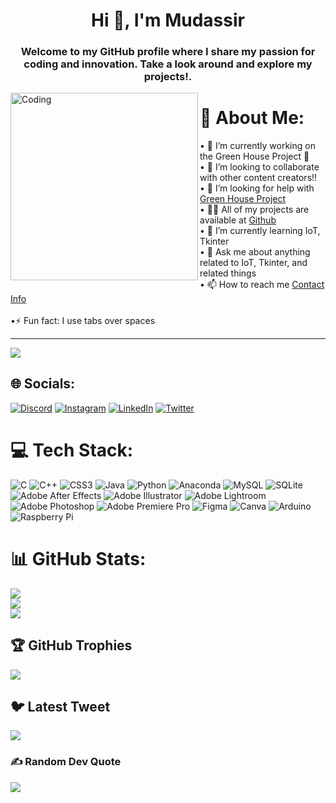 <h1 align="center">Hi 👋, I'm Mudassir</h1>
<h3 align="center">Welcome to my GitHub profile where I share my passion for coding and innovation. Take a look around and explore my projects!.</h3>
<img align="left" alt="Coding" width="300" src="https://i.pinimg.com/originals/b9/e4/96/b9e4960c1476c78043d499d975f86cdb.gif">

# 💫 About Me:
• 🔭 I’m currently working on the Green House Project 🌴<br>• 👯 I’m looking to collaborate with other content creators!!<br>• 🤝 I’m looking for help with [Green House Project](https://github.com/itzmudassir/Green-House)<br>• 👨‍💻 All of my projects are available at [Github](https://github.com/itzmudassir?tab=repositories)<br>• 🌱 I’m currently learning IoT, Tkinter<br>• 💬 Ask me about anything related to IoT, Tkinter, and related things<br>• 📫 How to reach me [Contact Info](itzmudassir07@gmail.com)<br>        
•⚡ Fun fact: I use tabs over spaces


---
[![](https://visitcount.itsvg.in/api?id=itzmudassir&icon=7&color=0)](https://visitcount.itsvg.in)

## 🌐 Socials:
[![Discord](https://img.shields.io/badge/Discord-%237289DA.svg?logo=discord&logoColor=white)](https://discord.gg/Hardonite#5985) [![Instagram](https://img.shields.io/badge/Instagram-%23E4405F.svg?logo=Instagram&logoColor=white)](https://instagram.com/itzzmudassir) [![LinkedIn](https://img.shields.io/badge/LinkedIn-%230077B5.svg?logo=linkedin&logoColor=white)](https://linkedin.com/in/itzmudassir) [![Twitter](https://img.shields.io/badge/Twitter-%231DA1F2.svg?logo=Twitter&logoColor=white)](https://twitter.com/itzmudassir) 

# 💻 Tech Stack:
![C](https://img.shields.io/badge/c-%2300599C.svg?style=flat&logo=c&logoColor=white) ![C++](https://img.shields.io/badge/c++-%2300599C.svg?style=flat&logo=c%2B%2B&logoColor=white) ![CSS3](https://img.shields.io/badge/css3-%231572B6.svg?style=flat&logo=css3&logoColor=white) ![Java](https://img.shields.io/badge/java-%23ED8B00.svg?style=flat&logo=java&logoColor=white) ![Python](https://img.shields.io/badge/python-3670A0?style=flat&logo=python&logoColor=ffdd54) ![Anaconda](https://img.shields.io/badge/Anaconda-%2344A833.svg?style=flat&logo=anaconda&logoColor=white) ![MySQL](https://img.shields.io/badge/mysql-%2300f.svg?style=flat&logo=mysql&logoColor=white) ![SQLite](https://img.shields.io/badge/sqlite-%2307405e.svg?style=flat&logo=sqlite&logoColor=white) ![Adobe After Effects](https://img.shields.io/badge/Adobe%20After%20Effects-9999FF.svg?style=flat&logo=Adobe%20After%20Effects&logoColor=white) ![Adobe Illustrator](https://img.shields.io/badge/adobeillustrator-%23FF9A00.svg?style=flat&logo=adobeillustrator&logoColor=white) ![Adobe Lightroom](https://img.shields.io/badge/Adobe%20Lightroom-31A8FF.svg?style=flat&logo=Adobe%20Lightroom&logoColor=white) ![Adobe Photoshop](https://img.shields.io/badge/adobephotoshop-%2331A8FF.svg?style=flat&logo=adobephotoshop&logoColor=white) ![Adobe Premiere Pro](https://img.shields.io/badge/Adobe%20Premiere%20Pro-9999FF.svg?style=flat&logo=Adobe%20Premiere%20Pro&logoColor=white) 	![Figma](https://img.shields.io/badge/figma-%23F24E1E.svg?style=flat&logo=figma&logoColor=white) ![Canva](https://img.shields.io/badge/Canva-%2300C4CC.svg?style=flat&logo=Canva&logoColor=white) ![Arduino](https://img.shields.io/badge/-Arduino-00979D?style=flat&logo=Arduino&logoColor=white) ![Raspberry Pi](https://img.shields.io/badge/-RaspberryPi-C51A4A?style=flat&logo=Raspberry-Pi)
# 📊 GitHub Stats:
![](https://github-readme-stats.vercel.app/api?username=itzmudassir&theme=swift&hide_border=false&include_all_commits=false&count_private=false)<br/>
![](https://github-readme-streak-stats.herokuapp.com/?user=itzmudassir&theme=swift&hide_border=false)<br/>
![](https://github-readme-stats.vercel.app/api/top-langs/?username=itzmudassir&theme=swift&hide_border=false&include_all_commits=false&count_private=false&layout=compact)

## 🏆 GitHub Trophies
![](https://github-profile-trophy.vercel.app/?username=itzmudassir&theme=discord&no-frame=false&no-bg=false&margin-w=4)

## 🐦 Latest Tweet
[![](https://gtce.itsvg.in/api?username=itzmudassir)](https://github.com/VishwaGauravIn/github-twitter-card-embed)

### ✍️ Random Dev Quote
![](https://quotes-github-readme.vercel.app/api?type=horizontal&theme=gruvbox)


<!-- Proudly created with GPRM ( https://gprm.itsvg.in ) -->
